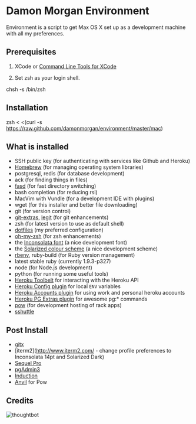 Damon Morgan Environment
========================

Environment is a script to get Max OS X set up as a development machine with all my preferences.

Prerequisites
-------------

1) XCode or [Command Line Tools for XCode](https://developer.apple.com/downloads/)

2) Set zsh as your login shell.

  chsh -s /bin/zsh

Installation
------------

  zsh < <(curl -s https://raw.github.com/damonmorgan/environment/master/mac)

What is installed
-----------------

* SSH public key (for authenticating with services like Github and Heroku)
* [Homebrew](http://mxcl.github.com/homebrew/) (for managing operating system libraries)
* postgresql, redis (for database development)
* ack (for finding things in files)
* [fasd](https://github.com/clvv/fasd) (for fast directory switching)
* bash completion (for reducing rsi)
* MacVim with Vundle (for a development IDE with plugins)
* wget (for this installer and better file downloading)
* git (for version control)
* [git-extras](https://github.com/visionmedia/git-extras), [legit](http://www.git-legit.org/) (for git enhancements)
* zsh (for latest version to use as default shell)
* [dotfiles](https://github.com/damonmorgan/dotfiles) (my preferred configuration)
* [oh-my-zsh](https://github.com/robbyrussell/oh-my-zsh) (for zsh enhancements)
* the [Inconsolata font](http://www.levien.com/type/myfonts/inconsolata.html) (a nice development font)
* the [Solarized colour scheme](http://ethanschoonover.com/solarized) (a nice development scheme)
* [rbenv](https://github.com/sstephenson/rbenv), ruby-build (for Ruby version management)
* latest stable ruby (currently 1.9.3-p327)
* node (for Node.js development)
* python (for running some useful tools)
* [Heroku Toolbelt](https://toolbelt.heroku.com/) for interacting with the Heroku API
* [Heroku Config plugin](https://github.com/ddollar/heroku-config) for local `ENV` variables
* [Heroku Accounts plugin](https://github.com/ddollar/heroku-accounts) for using work and personal heroku accounts
* [Heroku PG Extras plugin](https://github.com/heroku/heroku-pg-extras/) for awesome pg:* commands
* [pow](http://pow.cx/) (for development hosting of rack apps)
* [sshuttle](https://github.com/apenwarr/sshuttle)

Post Install
------------

* [gitx](http://gitx.laullon.com/)
* [iterm2](http://www.iterm2.com/ - change profile preferences to Inconsolata 14pt and Solarized Dark)
* [Sequel Pro](http://www.sequelpro.com/)
* [pgAdmin3](http://www.pgadmin.org/)
* [Induction](http://inductionapp.com/)
* [Anvil](http://anvilformac.com/) for Pow

Credits
-------

![thoughtbot](http://thoughtbot.com/images/tm/logo.png)
